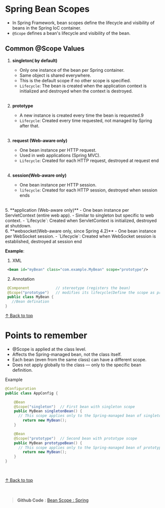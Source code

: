 
<h1 id="top">Spring Bean Scopes </h1>

- In Spring Framework, bean scopes define the lifecycle and visibility of beans in the Spring IoC container.
- `@Scope` defines a bean's lifecycle and visibility of the bean.

<h2>Common @Scope Values</h2>

1. **singleton( by default)**
   - Only one instance of the bean per Spring container.
   - Same object is shared everywhere.
   - This is the default scope if no other scope is specified.
   - `Lifecycle`: The bean is created when the application context is initialized and destroyed when the context is destroyed.
   <br>

2. **prototype**
   - A new instance is created every time the bean is requested.9
   - `Lifecycle`: Created every time requested, not managed by Spring after that.
   <br>
3. **request (Web-aware only)**
   - One bean instance per HTTP request.
   - Used in web applications (Spring MVC).
   - `Lifecycle`: Created for each HTTP request, destroyed at request end
   <br>
4. **session(Web-aware only)**
   - One bean instance per HTTP session.
   - `lifecycle`: Created for each HTTP session, destroyed when session ends
 <br>
5. **application (Web-aware only)**
   - One bean instance per ServletContext (entire web app).
   - Similar to singleton but specific to web context.
   - `Lifecycle`: Created when ServletContext is initialized, destroyed at shutdown.
   <br>
6. **websocket(Web-aware only, since Spring 4.2)**
   - One bean instance per WebSocket session.
   - `Lifecycle`: Created when WebSocket session is established, destroyed at session end
 

**Example**:
 1. XML
 ```xml
  <bean id="myBean" class="com.example.MyBean" scope="prototype"/>
 ```   
  
 2. Annotation

   ```java  
    @Component            // stereotype (registers the bean)
    @Scope("prototype")   // modifies its lifecycle(Define the scope as prototype)
    public class MyBean { 
      //Bean defination
   }

   ```


[↑ Back to top](#top)
<h1>Points to remember</h1>

- @Scope is applied at the class level.
- Affects the Spring-managed bean, not the class itself.
- Each bean (even from the same class) can have a different scope.
- Does not apply globally to the class — only to the specific bean definition.

Example
```java
@Configuration
public class AppConfig {

    @Bean
    @Scope("singleton")  // First bean with singleton scope
    public MyBean singletonBean() {
      // This scope applies only to the Spring-managed bean of singletonBean
        return new MyBean();
    }

    @Bean
    @Scope("prototype")  // Second bean with prototype scope
    public MyBean prototypeBean() {
      // This scope applies only to the Spring-managed bean of prototypeBean
        return new MyBean();
    }
}


```

<br>

[↑ Back to top](#top)<br><br><br>
>**Github Code** : [Bean Scope : Spring](https://github.com/alamgir-ahosain/Learn-Spring-Framework/tree/main/h_bean_scope)
